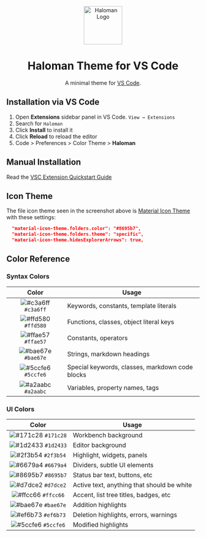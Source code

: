 <p align="center">
  <img alt="Haloman Logo" src="https://raw.githubusercontent.com/bchiang7/halcyon-vscode/master/images/logo.png" width="100" />
</p>
<h1 align="center">
  Haloman Theme for VS Code
</h1>
<p align="center">
  A minimal theme for <a href="https://halcyon-theme.netlify.com/">VS Code</a>.
</p>



## Installation via VS Code

1. Open **Extensions** sidebar panel in VS Code. `View → Extensions`
2. Search for `Haloman`
3. Click **Install** to install it
4. Click **Reload** to reload the editor
5. Code > Preferences > Color Theme > **Haloman**

## Manual Installation

Read the [VSC Extension Quickstart Guide](https://github.com/goudmane/Haloman/blob/main/vsc-extension-quickstart.md)

## Icon Theme

The file icon theme seen in the screenshot above is [Material Icon Theme](https://marketplace.visualstudio.com/items?itemName=PKief.material-icon-theme) with these settings:

```json
  "material-icon-theme.folders.color": "#8695b7",
  "material-icon-theme.folders.theme": "specific",
  "material-icon-theme.hidesExplorerArrows": true,
```

## Color Reference

### Syntax Colors

|                               Color                                | Usage                                           |
| :----------------------------------------------------------------: | ----------------------------------------------- |
| ![#c3a6ff](https://via.placeholder.com/10/c3a6ff.png?text=+) `#c3a6ff` | Keywords, constants, template literals          |
| ![#ffd580](https://via.placeholder.com/10/ffd580.png?text=+) `#ffd580` | Functions, classes, object literal keys         |
| ![#ffae57](https://via.placeholder.com/10/ffae57.png?text=+) `#ffae57` | Constants, operators                            |
| ![#bae67e](https://via.placeholder.com/10/bae67e.png?text=+) `#bae67e` | Strings, markdown headings                      |
| ![#5ccfe6](https://via.placeholder.com/10/5ccfe6.png?text=+) `#5ccfe6` | Special keywords, classes, markdown code blocks |
| ![#a2aabc](https://via.placeholder.com/10/a2aabc.png?text=+) `#a2aabc` | Variables, property names, tags                 |

### UI Colors

|                               Color                                | Usage                                      |
| :----------------------------------------------------------------: | ------------------------------------------ |
| ![#171c28](https://via.placeholder.com/10/171c28.png?text=+) `#171c28` | Workbench background                       |
| ![#1d2433](https://via.placeholder.com/10/1d2433.png?text=+) `#1d2433` | Editor background                          |
| ![#2f3b54](https://via.placeholder.com/10/2f3b54.png?text=+) `#2f3b54` | Highlight, widgets, panels                 |
| ![#6679a4](https://via.placeholder.com/10/6679a4.png?text=+) `#6679a4` | Dividers, subtle UI elements               |
| ![#8695b7](https://via.placeholder.com/10/8695b7.png?text=+) `#8695b7` | Status bar text, buttons, etc              |
| ![#d7dce2](https://via.placeholder.com/10/d7dce2.png?text=+) `#d7dce2` | Active text, anything that should be white |
| ![#ffcc66](https://via.placeholder.com/10/ffcc66.png?text=+) `#ffcc66` | Accent, list tree titles, badges, etc      |
| ![#bae67e](https://via.placeholder.com/10/bae67e.png?text=+) `#bae67e` | Addition highlights                        |
| ![#ef6b73](https://via.placeholder.com/10/ef6b73.png?text=+) `#ef6b73` | Deletion highlights, errors, warnings      |
| ![#5ccfe6](https://via.placeholder.com/10/5ccfe6.png?text=+) `#5ccfe6` | Modified highlights                        |


